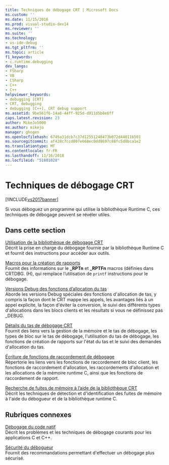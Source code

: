 ```yaml
---
title: Techniques de débogage CRT | Microsoft Docs
ms.custom: ''
ms.date: 11/15/2016
ms.prod: visual-studio-dev14
ms.reviewer: ''
ms.suite: ''
ms.technology:
- vs-ide-debug
ms.tgt_pltfrm: ''
ms.topic: article
f1_keywords:
- c.runtime.debugging
dev_langs:
- FSharp
- VB
- CSharp
- C++
- C++
helpviewer_keywords:
- debugging [CRT]
- CRT, debugging
- debugging [C++], CRT debug support
ms.assetid: 9be561f6-14a8-44ff-925d-d911d5b8e6ff
caps.latest.revision: 23
author: MikeJo5000
ms.author: mikejo
manager: ghogen
ms.openlocfilehash: 6745a31dcb7c37d12551248473b072d440116501
ms.sourcegitcommit: af428c7ccd007e668ec0dd8697c88fc5d8bca1e2
ms.translationtype: MT
ms.contentlocale: fr-FR
ms.lasthandoff: 11/16/2018
ms.locfileid: "51801028"
---
```

# <a name="crt-debugging-techniques"></a>Techniques de débogage CRT
[!INCLUDE[vs2017banner](../includes/vs2017banner.md)]

Si vous déboguez un programme qui utilise la bibliothèque Runtime C, ces techniques de débogage peuvent se révéler utiles.  
  
## <a name="in-this-section"></a>Dans cette section  
 [Utilisation de la bibliothèque de débogage CRT](../debugger/crt-debug-library-use.md)  
 Décrit la prise en charge du débogage fournie par la bibliothèque Runtime C et fournit des instructions pour accéder aux outils.  
  
 [Macros pour la création de rapports](../debugger/macros-for-reporting.md)  
 Fournit des informations sur le **_RPTn** et **_RPTFn** macros (définies dans CRTDBG. (H), qui remplace l’utilisation de `printf` instructions pour le débogage.  
  
 [Versions Debug des fonctions d’allocation du tas](../debugger/debug-versions-of-heap-allocation-functions.md)  
 Aborde les versions Debug spéciales des fonctions d'allocation de tas, y compris la façon dont le CRT mappe les appels, les avantages liés à un appel explicite, la façon d'éviter la conversion, le suivi des différents types d'allocations dans les blocs clients et les résultats si vous ne définissez pas _DEBUG.  
  
 [Détails du tas de débogage CRT](../debugger/crt-debug-heap-details.md)  
 Fournit des liens vers la gestion de la mémoire et le tas de débogage, les types de bloc sur le tas de débogage, l'utilisation du tas de débogage, les fonctions de création de rapports sur l'état du tas et le suivi des demandes d'allocation du tas.  
  
 [Écriture de fonctions de raccordement de débogage](../debugger/debug-hook-function-writing.md)  
 Répertorie les liens vers les fonctions de raccordement de bloc client, les fonctions de raccordement d'allocation, les raccordements d'allocation et les allocations de la mémoire runtime C, ainsi que les fonctions de raccordement de rapport.  
  
 [Recherche de fuites de mémoire à l’aide de la bibliothèque CRT](../debugger/finding-memory-leaks-using-the-crt-library.md)  
 Décrit les techniques de détection et d'identification des fuites de mémoire à l'aide du débogueur et de la bibliothèque runtime C.  
  
## <a name="related-sections"></a>Rubriques connexes  
 [Débogage du code natif](../debugger/debugging-native-code.md)  
 Décrit les problèmes et les techniques de débogage courants pour les applications C et C++.  
  
 [Sécurité du débogueur](../debugger/debugger-security.md)  
 Fournit des recommandations permettant d'effectuer un débogage plus sécurisé.



